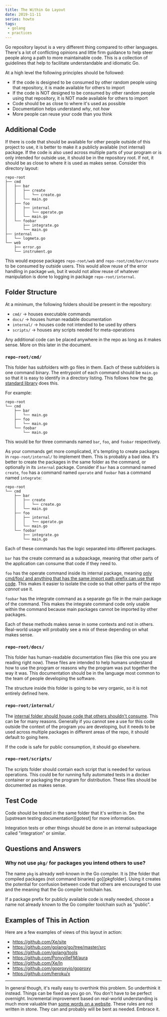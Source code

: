 ```yaml
---
title: The Within Go Layout
date: 2019-11-11
series: howto
tags:
 - golang
 - practices
---
```


Go repository layout is a very different thing compared to other languages.
There's a lot of conflicting opinions and little firm guidance to help steer
people along a path to more maintainable code. This is a collection of
guidelines that help to facilitate understandable and idiomatic Go.

At a high level the following principles should be followed:

- If the code is designed to be consumed by other random people using that
  repository, it is made available for others to import
- If the code is NOT designed to be consumed by other random people using that
  repository, it is NOT made available for others to import
- Code should be as close to where it's used as possible
- Documentation helps understand _why_, not _how_
- More people can reuse your code than you think

## Additional Code

If there is code that should be available for other people outside of this
project to use, it is better to make it a publicly available (not internal)
package. If the code is also used across multiple parts of your program or is
only intended for outside use, it should be in the repository root. If not, it
should be as close to where it is used as makes sense. Consider this directory
layout:

```
repo-root
├── cmd
│   ├── bar
│   │   ├── create
│   │   │   └── create.go
│   │   └── main.go
│   ├── foo
│   │   ├── internal
│   │   │   └── operate.go
│   │   └── main.go
│   └── foobar
│       ├── integrate.go
│       └── main.go
├── internal
│   └── logmeta.go
└── web
    ├── error.go
    └── instrument.go
```

This would expose packages `repo-root/web` and `repo-root/cmd/bar/create` to be
consumed by outside users. This would allow reuse of the error handling in
package `web`, but it would not allow reuse of whatever manipulation is done to
logging in package `repo-root/internal`. 

## Folder Structure

At a minimum, the following folders should be present in the repository:

- `cmd/` -> houses executable commands
- `docs/` -> houses human readable documentation
- `internal/` -> houses code not intended to be used by others
- `scripts/` -> houses any scripts needed for meta-operations

Any additional code can be placed anywhere in the repo as long as it makes
sense. More on this later in the document.

### `repo-root/cmd/`

This folder has subfolders with go files in them. Each of these subfolders is
one command binary. The entrypoint of each command should be `main.go` so that
it is easy to identify in a directory listing. This follows how the [go standard
library][stdlibcmd] does this. 

For example:

```
repo-root
└── cmd
    ├── bar
    │   └── main.go
    ├── foo
    │   └── main.go
    └── foobar
        └── main.go
```

This would be for three commands named `bar`, `foo`, and `foobar` respectively.

As your commands get more complicated, it's tempting to create packages in
`repo-root/internal/` to implement them. This is probably a bad idea. It's
better to create the packages in the same folder as the command, or optionally
in its `internal` package. Consider if `bar` has a command named `create`,
`foo` has a command named `operate` and `foobar` has a command named `integrate`:

```
repo-root
└── cmd
    ├── bar
    │   ├── create
    │   │   └── create.go
    │   └── main.go
    ├── foo
    │   ├── internal
    │   │   └── operate.go
    │   └── main.go
    └── foobar
        ├── integrate.go
        └── main.go
```

Each of these commands has the logic separated into different packages. 

`bar` has the create command as a subpackage, meaning that other parts of the
application can consume that code if they need to. 

`foo` has the operate command inside its internal package, meaning [only
cmd/foo/ and anything that has the same import path prefix can use that
code][internalcode]. 
This makes it easier to isolate the code so that other parts of the repo
_cannot_ use it. 

`foobar` has the integrate command as a separate go file in the main package of
the command. This makes the integrate command code only usable within the
command because main packages cannot be imported by other packages.

Each of these methods makes sense in some contexts and not in others. Real-world
usage will probably see a mix of these depending on what makes sense.

### `repo-root/docs/`

This folder has human-readable documentation files (like this one you are
reading right now). These files are intended to help humans understand how to
use the program or reasons why the program was put together the way it was. This
documentation should be in the language most common to the team of people
developing the software.

The structure inside this folder is going to be very organic, so it is not
entirely defined here.

### `repo-root/internal/`

The [internal folder should house code that others shouldn't
consume][internalcode]. This can be for many reasons. Generally if you cannot
see a use for this code outside the context of the program you are developing,
but it needs to be used across multiple packages in different areas of the repo, 
it should default to going here.

If the code is safe for public consumption, it should go elsewhere.

### `repo-root/scripts/`

The scripts folder should contain each script that is needed for various
operations. This could be for running fully automated tests in a docker
container or packaging the program for distribution. These files should be
documented as makes sense.

## Test Code

Code should be tested in the same folder that it's written in. See the [upstream
testing documentation][gotest] for more information.

Integration tests or other things should be done in an internal subpackage
called "integration" or similar.

## Questions and Answers

### Why not use `pkg/` for packages you intend others to use?

The name `pkg` is already well-known in the Go compiler. It is [the folder that
compiled packages (not command binaries) go][pkgfolder]. Using it creates the
potential for confusion between code that others are encouraged to use and the
meaning that the Go compiler toolchain has.

If a package prefix for publicly available code is really needed, choose a name
not already known to the Go compiler toolchain such as "public".

## Examples of This in Action

Here are a few examples of views of this layout in action:

- https://github.com/Xe/site
- https://github.com/golang/go/tree/master/src
- https://github.com/golang/tools
- https://github.com/PonyvilleFM/aura
- https://github.com/Xe/ln
- https://github.com/goproxyio/goproxy
- https://github.com/heroku/x

---

In general though, it's really easy to overthink this problem. So underthink it
instead. Things can be fixed as you go on. You don't have to be perfect
overnight. Incremental improvement based on real-world understanding is much
more valuable than [some words on a website][rilkef]. These rules are not
written in stone. They can and probably will be bent as needed. Embrace it.

[stdlibcmd]: https://github.com/golang/go/tree/master/src/cmd
[internalcode]: https://docs.google.com/document/d/1e8kOo3r51b2BWtTs_1uADIA5djfXhPT36s6eHVRIvaU/edit
[rilkef]: https://christine.website/blog/experimental-rilkef-2018-11-30
